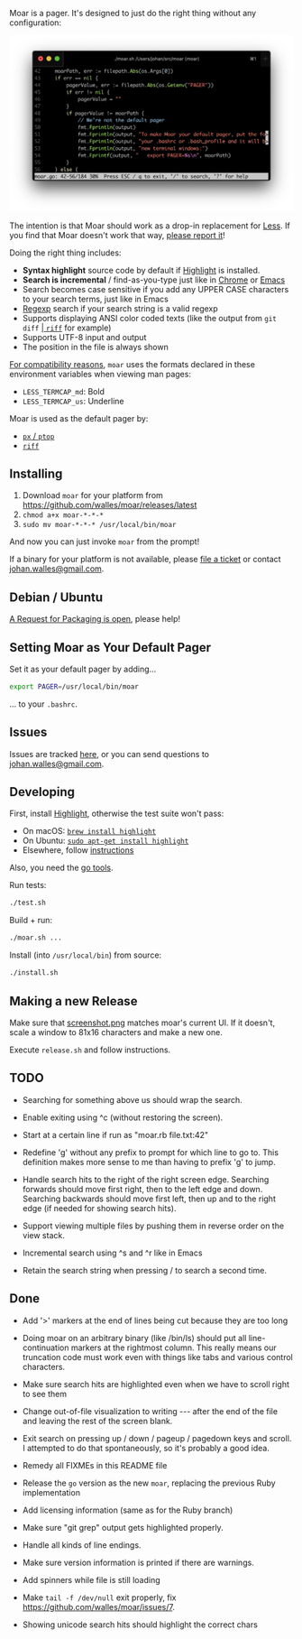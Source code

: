 Moar is a pager.  It's designed to just do the right thing without any
configuration:

![Moar displaying its own source code](screenshot.png)

The intention is that Moar should work as a drop-in replacement for
[Less](http://www.greenwoodsoftware.com/less/). If you find that Moar
doesn't work that way,
[please report it](https://github.com/walles/moar/issues)!

Doing the right thing includes:

* **Syntax highlight** source code by default if
  [Highlight](http://www.andre-simon.de/doku/highlight/en/highlight.php)
  is installed.
* **Search is incremental** / find-as-you-type just like in
  [Chrome](http://www.google.com/chrome) or
  [Emacs](http://www.gnu.org/software/emacs/)
* Search becomes case sensitive if you add any UPPER CASE characters
  to your search terms, just like in Emacs
* [Regexp](http://en.wikipedia.org/wiki/Regular_expression#Basic_concepts)
  search if your search string is a valid regexp
* Supports displaying ANSI color coded texts (like the output from
  `git diff` [| `riff`](https://github.com/walles/riff) for example)
* Supports UTF-8 input and output
* The position in the file is always shown

[For compatibility reasons](https://github.com/walles/moar/issues/14), `moar`
uses the formats declared in these environment variables when viewing man pages:

* `LESS_TERMCAP_md`: Bold
* `LESS_TERMCAP_us`: Underline

Moar is used as the default pager by:
* [`px` / `ptop`](https://github.com/walles/px)
* [`riff`](https://github.com/walles/riff)

Installing
----------

1. Download `moar` for your platform from
   <https://github.com/walles/moar/releases/latest>
1. `chmod a+x moar-*-*-*`
1. `sudo mv moar-*-*-* /usr/local/bin/moar`

And now you can just invoke `moar` from the prompt!

If a binary for your platform is not available, please
[file a ticket](https://github.com/walles/moar/releases) or contact
<johan.walles@gmail.com>.

Debian / Ubuntu
---------------

[A Request for Packaging is open](https://bugs.debian.org/cgi-bin/bugreport.cgi?bug=944035),
please help!

Setting Moar as Your Default Pager
----------------------------------

Set it as your default pager by adding...

```bash
export PAGER=/usr/local/bin/moar
```

... to your `.bashrc`.

Issues
------

Issues are tracked [here](https://github.com/walles/moar/issues), or
you can send questions to <johan.walles@gmail.com>.

Developing
----------

First, install [Highlight](http://www.andre-simon.de/zip/download.php),
otherwise the test suite won't pass:

* On macOS: [`brew install highlight`](https://brew.sh/)
* On Ubuntu: [`sudo apt-get install highlight`](https://packages.ubuntu.com/search?suite=all&searchon=names&keywords=highlight)
* Elsewhere, follow [instructions](http://www.andre-simon.de/zip/download.php)

Also, you need the [go tools](https://golang.org/doc/install).

Run tests:

```bash
./test.sh
```

Build + run:

```bash
./moar.sh ...
```

Install (into `/usr/local/bin`) from source:

```bash
./install.sh
```

Making a new Release
--------------------

Make sure that [screenshot.png](screenshot.png) matches moar's current UI.
If it doesn't, scale a window to 81x16 characters and make a new one.

Execute `release.sh` and follow instructions.

TODO
----

* Searching for something above us should wrap the search.

* Enable exiting using ^c (without restoring the screen).

* Start at a certain line if run as "moar.rb file.txt:42"

* Redefine 'g' without any prefix to prompt for which line to go
  to. This definition makes more sense to me than having to prefix 'g'
  to jump.

* Handle search hits to the right of the right screen edge. Searching
  forwards should move first right, then to the left edge and
  down. Searching backwards should move first left, then up and to the
  right edge (if needed for showing search hits).

* Support viewing multiple files by pushing them in reverse order on
  the view stack.

* Incremental search using ^s and ^r like in Emacs

* Retain the search string when pressing / to search a second time.

Done
----

* Add '>' markers at the end of lines being cut because they are too long

* Doing moar on an arbitrary binary (like /bin/ls) should put all
  line-continuation markers at the rightmost column.  This really
  means our truncation code must work even with things like tabs and
  various control characters.

* Make sure search hits are highlighted even when we have to scroll right
  to see them

* Change out-of-file visualization to writing --- after the end of the
  file and leaving the rest of the screen blank.

* Exit search on pressing up / down / pageup / pagedown keys and
  scroll. I attempted to do that spontaneously, so it's probably a
  good idea.

* Remedy all FIXMEs in this README file

* Release the `go` version as the new `moar`, replacing the previous Ruby
  implementation

* Add licensing information (same as for the Ruby branch)

* Make sure "git grep" output gets highlighted properly.

* Handle all kinds of line endings.

* Make sure version information is printed if there are warnings.

* Add spinners while file is still loading

* Make `tail -f /dev/null` exit properly, fix
  <https://github.com/walles/moar/issues/7>.

* Showing unicode search hits should highlight the correct chars
